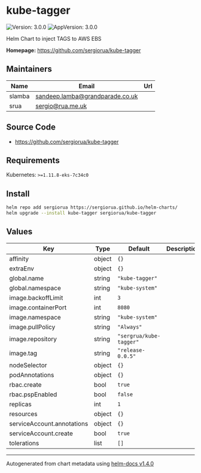 # kube-tagger

![Version: 3.0.0](https://img.shields.io/badge/Version-3.0.0-informational?style=flat-square) ![AppVersion: 3.0.0](https://img.shields.io/badge/AppVersion-3.0.0-informational?style=flat-square)

Helm Chart to inject TAGS to AWS EBS

**Homepage:** <https://github.com/sergiorua/kube-tagger>

## Maintainers

| Name | Email | Url |
| ---- | ------ | --- |
| slamba | sandeep.lamba@grandparade.co.uk |  |
| srua | sergio@rua.me.uk |  |

## Source Code

* <https://github.com/sergiorua/kube-tagger>

## Requirements

Kubernetes: `>=1.11.8-eks-7c34c0`

## Install

```sh
helm repo add sergiorua https://sergiorua.github.io/helm-charts/
helm upgrade --install kube-tagger sergiorua/kube-tagger
```

## Values

| Key | Type | Default | Description |
|-----|------|---------|-------------|
| affinity | object | `{}` |  |
| extraEnv | object | `{}` |  |
| global.name | string | `"kube-tagger"` |  |
| global.namespace | string | `"kube-system"` |  |
| image.backoffLimit | int | `3` |  |
| image.containerPort | int | `8080` |  |
| image.namespace | string | `"kube-system"` |  |
| image.pullPolicy | string | `"Always"` |  |
| image.repository | string | `"sergrua/kube-tagger"` |  |
| image.tag | string | `"release-0.0.5"` |  |
| nodeSelector | object | `{}` |  |
| podAnnotations | object | `{}` |  |
| rbac.create | bool | `true` |  |
| rbac.pspEnabled | bool | `false` |  |
| replicas | int | `1` |  |
| resources | object | `{}` |  |
| serviceAccount.annotations | object | `{}` |  |
| serviceAccount.create | bool | `true` |  |
| tolerations | list | `[]` |  |

----------------------------------------------
Autogenerated from chart metadata using [helm-docs v1.4.0](https://github.com/norwoodj/helm-docs/releases/v1.4.0)
